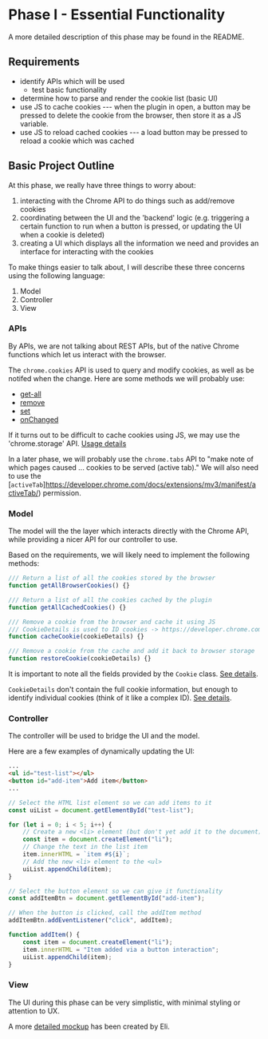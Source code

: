 # Phase I - Essential Functionality

A more detailed description of this phase may be found in the README.

## Requirements

-   identify APIs which will be used
    -   test basic functionality
-   determine how to parse and render the cookie list (basic UI)
-   use JS to cache cookies --- when the plugin in open, a button may be pressed to delete the cookie from the browser, then store it as a JS variable.
-   use JS to reload cached cookies --- a load button may be pressed to reload a cookie which was cached

## Basic Project Outline

At this phase, we really have three things to worry about:

1. interacting with the Chrome API to do things such as add/remove cookies
2. coordinating between the UI and the 'backend' logic (e.g. triggering a certain function to run when
   a button is pressed, or updating the UI when a cookie is deleted)
3. creating a UI which displays all the information we need and provides an interface for interacting
   with the cookies

To make things easier to talk about, I will describe these three concerns using the following language:

1. Model
2. Controller
3. View

### APIs

By APIs, we are not talking about REST APIs, but of the native Chrome functions which let us interact with the browser.

The `chrome.cookies` API is used to query and modify cookies, as well as be notifed when the change. Here are some methods we will probably use:

-   [get-all](https://developer.chrome.com/docs/extensions/reference/cookies/#method-getAll)
-   [remove](https://developer.chrome.com/docs/extensions/reference/cookies/#method-remove)
-   [set](https://developer.chrome.com/docs/extensions/reference/cookies/#method-set)
-   [onChanged](https://developer.chrome.com/docs/extensions/reference/cookies/#event-onChanged)

If it turns out to be difficult to cache cookies using JS, we may use the 'chrome.storage' API. [Usage details](https://developer.chrome.com/docs/extensions/reference/storage/#usage)

In a later phase, we will probably use the `chrome.tabs` API to "make note of
which pages caused ... cookies to be served (active tab)." We will also need to use the [`activeTab`]https://developer.chrome.com/docs/extensions/mv3/manifest/activeTab/) permission.

### Model

The model will the the layer which interacts directly with the Chrome API, while providing a nicer API for our controller to use.

Based on the requirements, we will likely need to implement the following methods:

```javascript
/// Return a list of all the cookies stored by the browser
function getAllBrowserCookies() {}

/// Return a list of all the cookies cached by the plugin
function getAllCachedCookies() {}

/// Remove a cookie from the browser and cache it using JS
/// CookieDetails is used to ID cookies -> https://developer.chrome.com/docs/extensions/reference/cookies/#type-CookieDetails
function cacheCookie(cookieDetails) {}

/// Remove a cookie from the cache and add it back to browser storage
function restoreCookie(cookieDetails) {}
```

It is important to note all the fields provided by the `Cookie` class. [See details](https://developer.chrome.com/docs/extensions/reference/cookies/#type-Cookie).

`CookieDetails` don't contain the full cookie information, but enough to identify
individual cookies (think of it like a complex ID). [See details](https://developer.chrome.com/docs/extensions/reference/cookies/#type-CookieDetails).

### Controller

The controller will be used to bridge the UI and the model.

Here are a few examples of dynamically updating the UI:

```html
...
<ul id="test-list"></ul>
<button id="add-item">Add item</button>
...
```

```javascript
// Select the HTML list element so we can add items to it
const uiList = document.getElementById("test-list");

for (let i = 0; i < 5; i++) {
    // Create a new <li> element (but don't yet add it to the document)
    const item = document.createElement("li");
    // Change the text in the list item
    item.innerHTML = `item #${i}`;
    // Add the new <li> element to the <ul>
    uiList.appendChild(item);
}

// Select the button element so we can give it functionality
const addItemBtn = document.getElementById("add-item");

// When the button is clicked, call the addItem method
addItemBtn.addEventListener("click", addItem);

function addItem() {
    const item = document.createElement("li");
    item.innerHTML = "Item added via a button interaction";
    uiList.appendChild(item);
}
```

### View

The UI during this phase can be very simplistic, with minimal styling or attention to UX.

A more [detailed mockup](https://design.penpot.app/#/workspace/51e93290-b5b8-11ec-862a-da95c03a630b/53d06920-b5b8-11ec-862a-da95c03a630b?page-id=53d06921-b5b8-11ec-862a-da95c03a630b) has been created by Eli.
